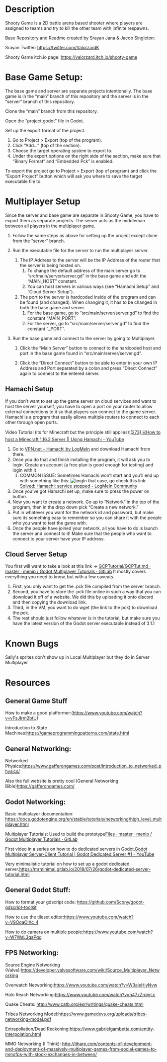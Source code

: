 # Description

Shooty Game is a 2D battle arena based shooter where players are assigned to teams and try to kill the other team with infinite respawns.

Base Repository and Readme created by Srayan Jana & Jacob Singleton:

Srayan Twitter: https://twitter.com/ValorzardK 

Shooty Game itch.io page: https://valorzard.itch.io/shooty-game

# Base Game Setup:

The base game and server are separate projects intentionally. The base game is in the “main” branch of this repository and the server is in the “server” branch of this repository.

Clone the “main” branch from this repository.

Open the “project.godot” file in Godot.

Set up the export format of the project. 

1. Go to Project > Export (top of the program).
2. Click “Add…” (top of the section).
3. Choose the target operating system to export to.
4. Under the export options on the right side of the section, make sure that “Binary Format” and “Embedded Pck” is enabled.

To export the project go to Project > Export (top of program) and click the “Export Project” button which will ask you where to save the target executable file to.

# Multiplayer Setup

Since the server and base game are separate in Shooty Game, you have to export them as separate projects. The server acts as the middleman between all players in the multiplayer game.

1. Follow the same steps as above for setting up the project except clone from the “server” branch.

2. Run the executable file for the server to run the multiplayer server.
   1. The IP Address to the server will be the IP Address of the router that the server is being hosted on.
      1. To change the default address of the main server go to “src/main/server/server.gd” in the base game and edit the “MAIN_HOST” constant.
      2. You can host servers in various ways (see “Hamachi Setup” and “Cloud Server Setup”).
   2. The port to the server is hardcoded inside of the program and can be found (and changed). When changing it, it has to be changed in both the base game and server.
      1. For the base game, go to “src/main/server/server.gd” to find the constant “MAIN_PORT”.
      2. For the server, go to “src/main/server/server.gd” to find the constant “_PORT”.
   
3. Run the base game and connect to the server by going to Multiplayer.

   1. Click the “Main Server” button to connect to the hardcoded host and port in the base game found in “src/main/server/server.gd”.

   2. Click the “Direct Connect” button to be able to enter in your own IP Address and Port separated by a colon and press “Direct Connect” again to connect to the entered server.

      

## Hamachi Setup

If you don’t want to set up the game server on cloud services and want to host the server yourself, you have to open a port on your router to allow external connections to it so that players can connect to the game server. Hamachi is a program that easily allows multiple routers to connect to each other through open ports.

Video Tutorial (its for Minecraft but the principle still applies):[(273) ☑️How to host a Minecraft 1.16.3 Server || Using Hamachi - YouTube](https://www.youtube.com/watch?v=iN1eNo-BKWQ)

1. Go to [VPN.net – Hamachi by LogMeIn](https://www.vpn.net/) and download Hamachi from there. 
2. Once you do that and finish installing the program, it will ask you to login. Create an account (a free plan is good enough for testing) and login with it 
   1. COMMON ISSUE: Sometimes Hamachi won’t start and you’ll end up with something like this: ![img](https://lh3.googleusercontent.com/wBfT-QiuDNm6NE8-XleHHGlifqrTCgfv-syGeIDTItPQ8iGO-zJ6Q9m6BzzZ6XahPMh0pBIyp-L6P6v4yzm8gCwt40MOIlNXCU-I6oXOOwcKJmp6qASV3JTlntNfR9uF0qw-B7kG)In that case, go check this link: [Solved: Hamachi: service stopped - LogMeIn Community](https://community.logmein.com/t5/LogMeIn-Hamachi-Discussions/Hamachi-service-stopped/td-p/132889)
3. Once you’ve got Hamachi set up, make sure to press the power on button.
4. Now you want to create a network. Go up to “Network” in the top of the program, then in the drop down pick “Create a new network.”
5. Put in whatever you want for the network id and password, but make sure its something easy to remember so you can share it with the people who you want to test the game with.
6. Once the people have joined your network, all you have to do is launch the server and connect to it! Make sure that the people who want to connect to your server have your IP address.

## Cloud Server Setup

You first will want to take a look at this link -> [GCPTutorial/GCPTut.md · master · menip / Godot Multiplayer Tutorials · GitLab](https://gitlab.com/menip/godot-multiplayer-tutorials/-/blob/master/GCPTutorial/GCPTut.md)
It mostly covers everything you need to know, but with a few caveats.

1. First, you only want to get the .pck file compiled from the server branch.
2.  Second, you have to store the .pck file online in such a way that you can download it off of a website. We did this by uploading it onto discord and then copying the download link.
3. Third, in the VM, you want to do wget (the link to the pck) to download the pck.
4. The rest should just follow whatever is in the tutorial, but make sure you have the latest version of the Godot server executable instead of 3.1.1

# Known Bugs

Sally's sprites don't show up in Local Multiplayer but they do in Server Multiplayer

# Resources

## General Game Stuff

How to make a good platformer:(https://www.youtube.com/watch?v=vFsJIrm2btU)

Introduction to State Machines:https://gameprogrammingpatterns.com/state.html

## General Networking:

Networked Physics:https://www.gafferongames.com/post/introduction_to_networked_physics/

Also the full website is pretty cool (General Networking Bible)https://gafferongames.com/

## Godot Networking:

Basic multiplayer documentation: https://docs.godotengine.org/en/stable/tutorials/networking/high_level_multiplayer.html

Multiplayer Tutorials: Used to build the prototype[Files · master · menip / Godot Multiplayer Tutorials · GitLab](https://gitlab.com/menip/godot-multiplayer-tutorials/-/tree/master)

First video in a series on how to do dedicated servers in Godot.[Godot Multiplayer Server-Client Tutorial | Godot Dedicated Server #1 - YouTube](https://www.youtube.com/watch?v=lnFN6YabFKg)

Very minimalistic tutorial on how to set up a godot dedicated server.https://mrminimal.gitlab.io/2018/07/26/godot-dedicated-server-tutorial.html

## General Godot Stuff:

How to format your gdscript code: https://github.com/Scony/godot-gdscript-toolkit

How to use the tileset editor:https://www.youtube.com/watch?v=V9OoaOlXc_4

How to do camera on multiple people:https://www.youtube.com/watch?v=W7WsL3qaPqg

## FPS Networking:

Source Engine Networking (Valve):https://developer.valvesoftware.com/wiki/Source_Multiplayer_Networking

Overwatch Networking:https://www.youtube.com/watch?v=W3aieHjyNvw

Halo Reach Networking:https://www.youtube.com/watch?v=h47zZrqjgLc

Quake Cheats: http://www.catb.org/esr/writings/quake-cheats.html

Tribes Networking Model:https://www.gamedevs.org/uploads/tribes-networking-model.pdf

Extrapoliation/Dead Reckoning:https://www.gabrielgambetta.com/entity-interpolation.html

MMO Networking (I Think): http://ithare.com/contents-of-development-and-deployment-of-massively-multiplayer-games-from-social-games-to-mmofps-with-stock-exchanges-in-between/
